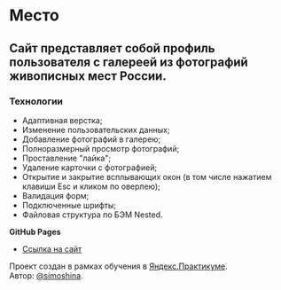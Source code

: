 # Место

## Сайт представляет собой профиль пользователя с галереей из фотографий живописных мест России.

### Технологии
* Адаптивная верстка;
* Изменение пользовательских данных;
* Добавление фотографий в галерею;
* Полноразмерный просмотр фотографий;
* Проставление "лайка";
* Удаление карточки с фотографией;
* Открытие и закрытие всплывающих окон (в том числе нажатием клавиши Esc и кликом по оверлею);
* Валидация форм;
* Подключенные шрифты;
* Файловая структура по БЭМ Nested.

**GitHub Pages**

* [Ссылка на сайт](https://simoshina.github.io/mesto/index.html)

Проект создан в рамках обучения в [Яндекс.Практикуме](https://practicum.yandex.ru/).  
Автор: [@simoshina](https://github.com/simoshina).
